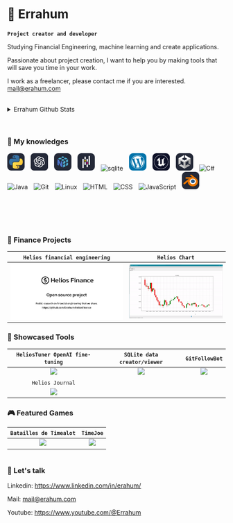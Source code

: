 # 🌌 Errahum

**`Project creator and developer`**

Studying Financial Engineering, machine learning and create applications.

Passionate about project creation, I want to help you by making tools that will save you time in your work.

I work as a freelancer, please contact me if you are interested. mail@erahum.com

<br>

<details>
<summary>Errahum Github Stats</summary>
<p align="left">
    <a href="https://github.com/Errahum"><img align="center" src="https://github-readme-stats.vercel.app/api?username=Errahum&show_icons=true&include_all_commits=true&theme=blue_navy&hide_border=true" alt="Errahum's github stats" /></a> 
    <br>
    <a href="https://github.com/Errahum"><img align="center" width="468px" src="https://github-readme-stats.vercel.app/api/top-langs/?username=Errahum&layout=compact&theme=blue_navy&hide_border=true" /></a>
</p>
</details> <br/>

#
### 🧠 My knowledges

<p align="left">
  <img alt="Python" width="40px" style="padding-right:10px;" src="https://github.com/LelouchFR/skill-icons/blob/main/assets/python-auto.svg" />
  <img alt="OpenAI" width="40px" style="padding-right:10px;" src="https://github.com/LelouchFR/skill-icons/blob/main/assets/chatgpt-auto.svg" />
  <img alt="Numpy" width="40px" style="padding-right:10px;" src="https://github.com/LelouchFR/skill-icons/blob/main/assets/numpy-auto.svg" />
  <img alt="Pandas" width="40px" style="padding-right:10px;" src="https://github.com/LelouchFR/skill-icons/blob/main/assets/pandas-auto.svg" />
  <img alt="sqlite" width="40px" style="padding-right:10px;" src="https://github.com/LelouchFR/skill-icons/blob/main/assets/sqlite.svg" />
  <img alt="WP" width="40px" style="padding-right:10px;" src="https://github.com/LelouchFR/skill-icons/blob/main/assets/wordpress.svg" />
  <img alt="UnrealEngine" width="40px" style="padding-right:10px;" src="https://github.com/LelouchFR/skill-icons/blob/main/assets/unrealengine.svg" />
  <img alt="Unity" width="40px" style="padding-right:10px;" src="https://github.com/LelouchFR/skill-icons/blob/main/assets/unity-auto.svg" />
  <img alt="C#" width="40px" style="padding-right:10px;" src="https://cdn.jsdelivr.net/gh/devicons/devicon@latest/icons/csharp/csharp-original.svg" />
  <img alt="Java" width="40px" style="padding-right:10px;" src="https://cdn.jsdelivr.net/gh/devicons/devicon/icons/java/java-original.svg"/>
  <img alt="Git" width="40px" style="padding-right:10px;" src="https://cdn.jsdelivr.net/gh/devicons/devicon/icons/git/git-original.svg" />
  <img alt="Linux" width="40px" style="padding-right:10px;" src="https://cdn.jsdelivr.net/gh/devicons/devicon/icons/linux/linux-original.svg" />
  <img alt="HTML" width="40px" style="padding-right:10px;" src="https://cdn.jsdelivr.net/gh/devicons/devicon/icons/html5/html5-plain.svg" />
  <img alt="CSS" width="40px" style="padding-right:10px;" src="https://cdn.jsdelivr.net/gh/devicons/devicon/icons/css3/css3-plain.svg" />
  <img alt="JavaScript" width="40px" style="padding-right:10px;" src="https://cdn.jsdelivr.net/gh/devicons/devicon/icons/javascript/javascript-plain.svg" />
  <img alt="Blender" width="40px" style="padding-right:10px;" src="https://github.com/LelouchFR/skill-icons/blob/main/assets/blender-auto.svg" />
</p>

<br><br><br>

#
### 💼 Finance Projects

`Helios financial engineering` | `Helios Chart` |
:-------------------------:|:-------------------------:|
<a href="https://github.com/Errahum/Helios_financial_engineering"><img src="https://github.com/Errahum/HeliosFinance/blob/4ac54cdf9a00db22f5dfbcd812ee3063243c8596/assets/Helios-Github.svg" width="400"></a> | <a href="https://github.com/Errahum/HeliosChart"><img src="https://github.com/Errahum/HeliosChart/blob/main/helioschart.gif" width="350"></a> |

### 🔨 Showcased Tools

`HeliosTuner OpenAI fine-tuning` | `SQLite data creator/viewer` | `GitFollowBot` |
:-------------------------:|:-------------------------:|:-------------------------: |
<a href="https://github.com/Errahum/HeliosTuner-OpenAI-fine-tuning"><img src="https://i.imgur.com/0pZYOxT.gif" width="250"></a> | <a href="https://github.com/Errahum/SQLite-data-creator"><img src="https://i.imgur.com/MW8XNH0.png" width="200"></a> | <a href="https://github.com/Errahum/GitFollowBot"><img src="https://i.imgur.com/4qOsG3m.gif" width="250"></a>
`Helios Journal` |
<a href="https://github.com/Errahum/Helios-Journal"><img src="https://i.imgur.com/HUZNMoS.png" width="250"></a> |

### 🎮 Featured Games

`Batailles de Timealot` | `TimeJoe`
:-------------------------:|:-------------------------:
<a href="https://github.com/Errahum/Battles-Of-Timealot"><img src="https://i.imgur.com/2qNkuMo.gif" width="325"></a> | <a href="https://github.com/Errahum/TimeJoe"><img src="https://img.youtube.com/vi/XYuxz1wV32g/0.jpg" width="325"></a> 

#
### 📧 Let's talk

Linkedin: https://www.linkedin.com/in/erahum/

Mail: mail@erahum.com

Youtube: https://www.youtube.com/@Errahum
